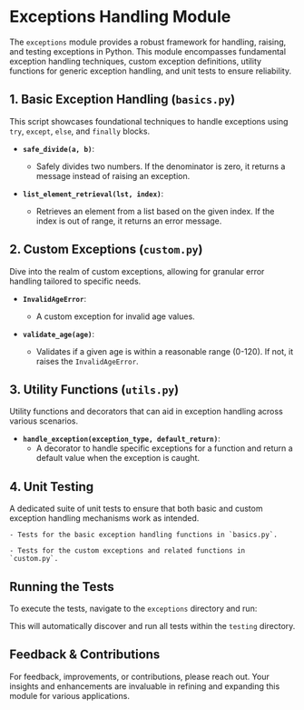 # Exceptions Handling Module

The `exceptions` module provides a robust framework for handling, raising, and testing exceptions in Python. This module encompasses fundamental exception handling techniques, custom exception definitions, utility functions for generic exception handling, and unit tests to ensure reliability.

## 1. Basic Exception Handling (`basics.py`)

This script showcases foundational techniques to handle exceptions using `try`, `except`, `else`, and `finally` blocks.

- **`safe_divide(a, b)`**: 
    - Safely divides two numbers. If the denominator is zero, it returns a message instead of raising an exception.

- **`list_element_retrieval(lst, index)`**: 
    - Retrieves an element from a list based on the given index. If the index is out of range, it returns an error message.

## 2. Custom Exceptions (`custom.py`)

Dive into the realm of custom exceptions, allowing for granular error handling tailored to specific needs.

- **`InvalidAgeError`**: 
    - A custom exception for invalid age values.

- **`validate_age(age)`**: 
    - Validates if a given age is within a reasonable range (0-120). If not, it raises the `InvalidAgeError`.

## 3. Utility Functions (`utils.py`)

Utility functions and decorators that can aid in exception handling across various scenarios.

- **`handle_exception(exception_type, default_return)`**: 
    - A decorator to handle specific exceptions for a function and return a default value when the exception is caught.

## 4. Unit Testing

A dedicated suite of unit tests to ensure that both basic and custom exception handling mechanisms work as intended.

    - Tests for the basic exception handling functions in `basics.py`.

    - Tests for the custom exceptions and related functions in `custom.py`.

## Running the Tests

To execute the tests, navigate to the `exceptions` directory and run:


This will automatically discover and run all tests within the `testing` directory.

## Feedback & Contributions

For feedback, improvements, or contributions, please reach out. Your insights and enhancements are invaluable in refining and expanding this module for various applications.


